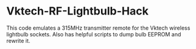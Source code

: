 Vktech-RF-Lightbulb-Hack
========================

This code emulates a 315MHz transmitter remote for the Vktech wireless lightbulb sockets. Also has helpful scripts to dump bulb EEPROM and rewrite it.
